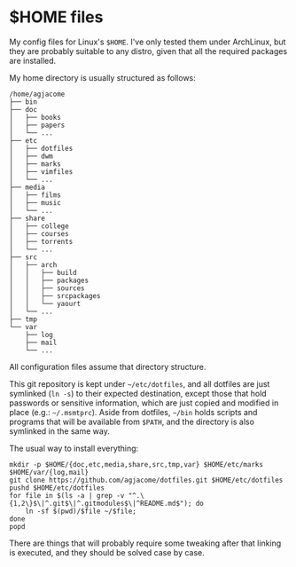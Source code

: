 $HOME files
===========

My config files for Linux's ```$HOME```. I've only tested them under ArchLinux,
but they are probably suitable to any distro, given that all the required
packages are installed.

My home directory is usually structured as follows:

    /home/agjacome
    ├── bin
    ├── doc
    │   ├── books
    │   ├── papers
    │   └── ...
    ├── etc
    │   ├── dotfiles
    │   ├── dwm
    │   ├── marks
    │   ├── vimfiles
    │   └── ...
    ├── media
    │   ├── films
    │   ├── music
    │   └── ...
    ├── share
    │   ├── college
    │   ├── courses
    │   ├── torrents
    │   └── ...
    ├── src
    │   ├── arch
    │   │   ├── build
    │   │   ├── packages
    │   │   ├── sources
    │   │   ├── srcpackages
    │   │   └── yaourt
    │   └── ...
    ├── tmp
    └── var
        ├── log
        ├── mail
        └── ...

All configuration files assume that directory structure.

This git repository is kept under ```~/etc/dotfiles```, and all dotfiles are
just symlinked (```ln -s```) to their expected destination, except those that
hold passwords or sensitive information, which are just copied and modified in
place (e.g.: ```~/.msmtprc```). Aside from dotfiles, ```~/bin``` holds scripts
and programs that will be available from ```$PATH```, and the directory is also
symlinked in the same way.

The usual way to install everything:

    mkdir -p $HOME/{doc,etc,media,share,src,tmp,var} $HOME/etc/marks $HOME/var/{log,mail}
    git clone https://github.com/agjacome/dotfiles.git $HOME/etc/dotfiles
    pushd $HOME/etc/dotfiles
    for file in $(ls -a | grep -v "^.\{1,2\}$\|^.git$\|^.gitmodules$\|^README.md$"); do
        ln -sf $(pwd)/$file ~/$file;
    done
    popd

There are things that will probably require some tweaking after that linking is
executed, and they should be solved case by case.
